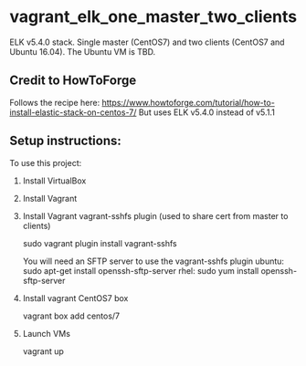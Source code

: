 # vagrant_elk_one_master_two_clients
ELK v5.4.0 stack. Single master (CentOS7) and two clients (CentOS7 and Ubuntu 16.04). The Ubuntu VM is TBD.

## Credit to HowToForge
   Follows the recipe here: https://www.howtoforge.com/tutorial/how-to-install-elastic-stack-on-centos-7/
   But uses ELK v5.4.0 instead of v5.1.1

## Setup instructions:
To use this project:
1. Install VirtualBox
1. Install Vagrant
1. Install Vagrant vagrant-sshfs plugin (used to share cert from master to clients)

   sudo vagrant plugin install vagrant-sshfs  

   You will need an SFTP server to use the vagrant-sshfs plugin
      ubuntu: sudo apt-get install openssh-sftp-server
      rhel:   sudo yum install openssh-sftp-server

1. Install vagrant CentOS7 box

   vagrant box add centos/7

1. Launch VMs  

   vagrant up
